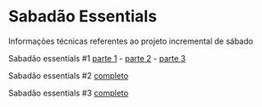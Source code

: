 # Sabadão Essentials
Informações técnicas referentes ao projeto incremental de sábado

Sabadão essentials #1 [parte 1](https://youtu.be/nLxzwDQxxE4) - [parte 2](https://youtu.be/zsPNgmfjQpo) - [parte 3](https://youtu.be/92H2GPAAODU)

Sabadão essentials #2 [completo](https://www.youtube.com/watch?v=aGTz8EPSzOo&feature=youtu.be)

Sabadão essentials #3 [completo](https://www.youtube.com/watch?v=x_vFx2aZ6QI&feature=youtu.be)
